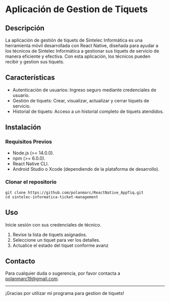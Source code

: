 # Aplicación de Gestion de Tiquets

## Descripción
La aplicación de gestión de tiquets de Sintelec Informática es una herramienta móvil desarrollada con React Native, diseñada para ayudar a los técnicos de Sintelec Informática a gestionar sus tiquets de servicio de manera eficiente y efectiva. Con esta aplicación, los técnicos pueden recibir y gestion sus tiquets.

## Características
- Autenticación de usuarios: Ingreso seguro mediante credenciales de usuario.
- Gestión de tiquets: Crear, visualizar, actualizar y cerrar tiquets de servicio.
- Historial de tiquets: Acceso a un historial completo de tiquets atendidos.

## Instalación
### Requisitos Previos
- Node.js (>= 14.0.0).
- npm (>= 6.0.0).
- React Native CLI.
- Android Studio o Xcode (dependiendo de la plataforma de desarrollo).

### Clonar el repositorio
```
git clone https://github.com/polanmarc/ReactNative_AppTiq.git
cd sintelec-informatica-ticket-management
```

## Uso
Inicie sesión con sus credenciales de técnico.
1. Revise la lista de tiquets asignados.
2. Seleccione un tiquet para ver los detalles.
3. Actualice el estado del tiquet conforme avanz

## Contacto
Para cualquier duda o sugerencia, por favor contacta a polanmarc19@gmail.com.

---

¡Gracias por utilizar mi programa para gestion de tiquets!
